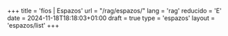 +++
title = 'fíos | Espazos'
url = "/rag/espazos/"
lang = 'rag'
reducido = 'E'
date = 2024-11-18T18:18:03+01:00
draft = true
type = 'espazos'
layout = 'espazos/list'
+++
